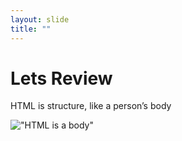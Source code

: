 ```yaml
---
layout: slide
title: ""
---
```


# Lets Review
HTML is structure, like a person’s body

!["HTML is a body"](/103-js/assets/images/review-html.png)

